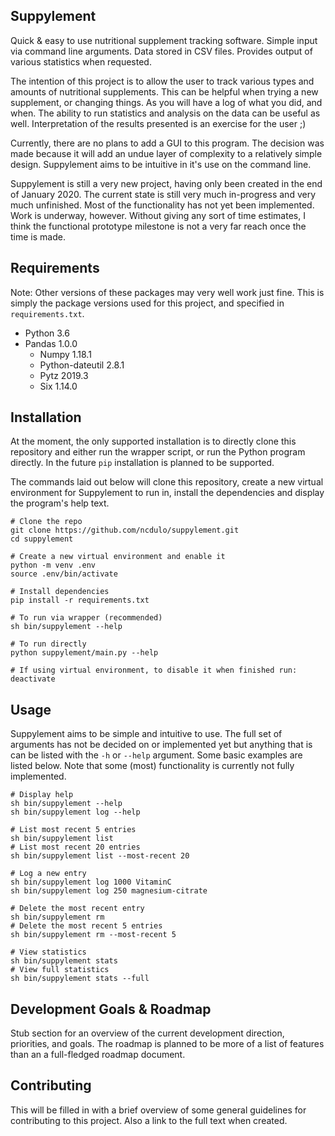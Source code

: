 Suppylement
---------
Quick & easy to use nutritional supplement tracking software. Simple input via
command line arguments. Data stored in CSV files. Provides output of various
statistics when requested.

The intention of this project is to allow the user to track various types and
amounts of nutritional supplements. This can be helpful when trying a new
supplement, or changing things. As you will have a log of what you did, and
when. The ability to run statistics and analysis on the data can be useful as
well. Interpretation of the results presented is an exercise for the user ;)

Currently, there are no plans to add a GUI to this program. The decision was
made because it will add an undue layer of complexity to a relatively simple
design. Suppylement aims to be intuitive in it's use on the command line.

Suppylement is still a very new project, having only been created in the end
of January 2020. The current state is still very much in-progress and very
much unfinished. Most of the functionality has not yet been implemented. Work
is underway, however. Without giving any sort of time estimates, I think the
functional prototype milestone is not a very far reach once the time is made.

Requirements
------------
Note: Other versions of these packages may very well work just fine. This
is simply the package versions used for this project, and specified in
`requirements.txt`.

* Python 3.6
* Pandas 1.0.0
  * Numpy 1.18.1
  * Python-dateutil 2.8.1
  * Pytz 2019.3
  * Six 1.14.0

Installation
------------
At the moment, the only supported installation is to directly clone this
repository and either run the wrapper script, or run the Python program
directly. In the future `pip` installation is planned to be supported.

The commands laid out below will clone this repository, create a new virtual
environment for Suppylement to run in, install the dependencies and display
the program's help text.


```
# Clone the repo
git clone https://github.com/ncdulo/suppylement.git
cd suppylement

# Create a new virtual environment and enable it
python -m venv .env
source .env/bin/activate

# Install dependencies
pip install -r requirements.txt

# To run via wrapper (recommended)
sh bin/suppylement --help

# To run directly
python suppylement/main.py --help

# If using virtual environment, to disable it when finished run:
deactivate
```

Usage
-----
Suppylement aims to be simple and intuitive to use. The full set of arguments
has not be decided on or implemented yet but anything that is can be listed
with the `-h` or `--help` argument. Some basic examples are listed below. Note
that some (most) functionality is currently not fully implemented.

```
# Display help
sh bin/suppylement --help
sh bin/suppylement log --help

# List most recent 5 entries
sh bin/suppylement list
# List most recent 20 entries
sh bin/suppylement list --most-recent 20

# Log a new entry
sh bin/suppylement log 1000 VitaminC
sh bin/suppylement log 250 magnesium-citrate

# Delete the most recent entry
sh bin/suppylement rm
# Delete the most recent 5 entries
sh bin/suppylement rm --most-recent 5

# View statistics
sh bin/suppylement stats
# View full statistics
sh bin/suppylement stats --full
```

Development Goals & Roadmap
---------------------------
Stub section for an overview of the current development direction, priorities,
and goals. The roadmap is planned to be more of a list of features than an
a full-fledged roadmap document.


Contributing
------------
This will be filled in with a brief overview of some general guidelines for
contributing to this project. Also a link to the full text when created.
